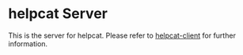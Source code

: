helpcat Server
==============

This is the server for helpcat. Please refer to [helpcat-client](https://github.com/wickeds/helpcat-client) for further information.
